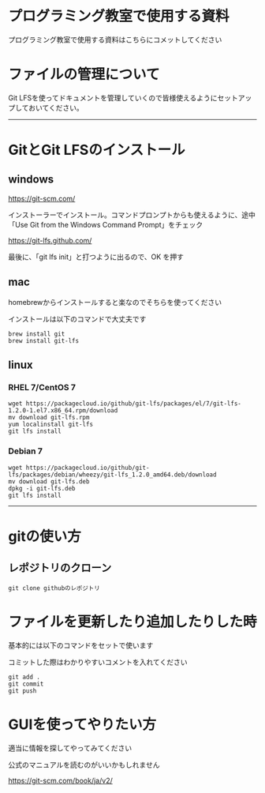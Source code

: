 # プログラミング教室で使用する資料

プログラミング教室で使用する資料はこちらにコメットしてください

# ファイルの管理について

Git LFSを使ってドキュメントを管理していくので皆様使えるようにセットアップしておいてください。
***

# GitとGit LFSのインストール

## windows

https://git-scm.com/

インストーラーでインストール。コマンドプロンプトからも使えるように、途中「Use Git from the Windows Command Prompt」をチェック

https://git-lfs.github.com/

最後に、「git lfs init」と打つように出るので、OK を押す


## mac

homebrewからインストールすると楽なのでそちらを使ってください

インストールは以下のコマンドで大丈夫です

```shell:
brew install git
brew install git-lfs
```

## linux
### RHEL 7/CentOS 7
```
wget https://packagecloud.io/github/git-lfs/packages/el/7/git-lfs-1.2.0-1.el7.x86_64.rpm/download
mv download git-lfs.rpm
yum localinstall git-lfs
git lfs install
```
### Debian 7
```
wget https://packagecloud.io/github/git-lfs/packages/debian/wheezy/git-lfs_1.2.0_amd64.deb/download
mv download git-lfs.deb
dpkg -i git-lfs.deb
git lfs install
```
****
# gitの使い方


## レポジトリのクローン

```
git clone githubのレポジトリ
```

# ファイルを更新したり追加したりした時

基本的には以下のコマンドをセットで使います

コミットした際はわかりやすいコメントを入れてください

```
git add .
git commit
git push
```

# GUIを使ってやりたい方

適当に情報を探してやってみてください

公式のマニュアルを読むのがいいかもしれません

https://git-scm.com/book/ja/v2/
